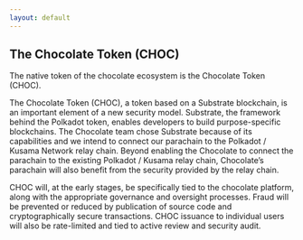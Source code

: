 ```yaml
---
layout: default
---
```

<!-- This will be a section of home page too. More content yay! -->
<!-- Encapsulate in a responsive container, grid -->
## The Chocolate Token (CHOC)
<!-- On the left, we have an Icon for choc , new logo will do. -->
<!-- On the right, we have this. -->
The native token of the chocolate ecosystem is the Chocolate Token (CHOC).  
  
The Chocolate Token (CHOC), a token based on a Substrate blockchain, is an important element of a new security model. Substrate, the framework behind the Polkadot token, enables developers to build purpose-specific blockchains. The Chocolate team chose Substrate because of its capabilities and we intend to connect our parachain to the Polkadot / Kusama Network relay chain. Beyond enabling the Chocolate to connect the parachain to the existing Polkadot / Kusama relay chain, Chocolate’s parachain will also benefit from the security provided by the relay chain.  
  
CHOC will, at the early stages, be specifically tied to the chocolate platform, along with the appropriate governance and oversight processes. Fraud will be prevented or reduced by publication of source code and cryptographically secure transactions. CHOC issuance to individual users will also be rate-limited and tied to active review and security audit. 
